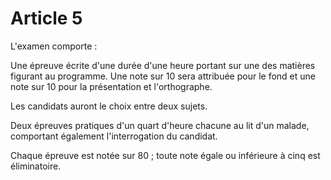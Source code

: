 # Article 5

L'examen comporte :

Une épreuve écrite d'une durée d'une heure portant sur une des matières figurant au programme. Une note sur 10 sera attribuée pour le fond et une note sur 10 pour la présentation et l'orthographe.

Les candidats auront le choix entre deux sujets.

Deux épreuves pratiques d'un quart d'heure chacune au lit d'un malade, comportant également l'interrogation du candidat.

Chaque épreuve est notée sur 80 ; toute note égale ou inférieure à cinq est éliminatoire.
